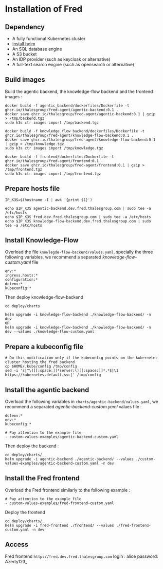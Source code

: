 # Installation of Fred

## Dependency

- A fully functional Kubernetes cluster
- [Install helm](https://helm.sh/docs/intro/install/)
- An SQL database engine
- A S3 bucket
- An IDP provider (such as keycloak or alternative)
- A full-text search engine (such as opensearch or alternative)

## Build images

Build the agentic backend, the knowledge-flow backend and the frontend images :

```
docker build -f agentic_backend/dockerfiles/Dockerfile -t ghcr.io/thalesgroup/fred-agent/agentic-backend:0.1 .
docker save ghcr.io/thalesgroup/fred-agent/agentic-backend:0.1 | gzip > /tmp/backend.tgz
sudo k3s ctr images import /tmp/backend.tgz

docker build -f knowledge_flow_backend/dockerfiles/Dockerfile -t ghcr.io/thalesgroup/fred-agent/knowledge-flow-backend:0.1 .
docker save ghcr.io/thalesgroup/fred-agent/knowledge-flow-backend:0.1 | gzip > /tmp/knowledge.tgz
sudo k3s ctr images import /tmp/knowledge.tgz

docker build -f frontend/dockerfiles/Dockerfile -t ghcr.io/thalesgroup/fred-agent/frontend:0.1 .
docker save ghcr.io/thalesgroup/fred-agent/frontend:0.1 | gzip > /tmp/frontend.tgz
sudo k3s ctr images import /tmp/frontend.tgz

```

## Prepare hosts file

```
IP_K3S=$(hostname -I | awk '{print $1}')

echo $IP_K3S agentic-backend.dev.fred.thalesgroup.com | sudo tee -a /etc/hosts
echo $IP_K3S fred.dev.fred.thalesgroup.com | sudo tee -a /etc/hosts
echo $IP_K3S knowledge-flow-backend.dev.fred.thalesgroup.com | sudo tee -a /etc/hosts
```

## Install Knowledge-Flow

Overload the file `knowlegde-flow-backend/values.yaml`, specially the three following variables, we recommend a separated *knowledge-flow-custom.yaml* file

```
env:*
ingress.hosts:*
configuration:*
dotenv:*
kubeconfig:*
```

Then deploy knowledge-flow-backend

```
cd deploy/charts

helm upgrade -i knowledge-flow-backend ./knowledge-flow-backend/ -n dev
OR
helm upgrade -i knowledge-flow-backend ./knowledge-flow-backend/ -n dev --values ./knowledge-flow-custom.yaml
```

## Prepare a kubeconfig file

```
# Do this modification only if the kubeconfig points on the kubernetes cluster hosting the fred backend
cp $HOME/.kube/config /tmp/config
sed -i 's|^\([[:space:]]*server:\)[[:space:]]*.*$|\1 https://kubernetes.default.svc|' /tmp/config
```

## Install the agentic backend

Overload the following variables in `charts/agentic-backend/values.yaml`, we recommend a separated *agentic-backend-custom.yaml* values file :
```
dotenv:*
env:*
kubeconfig:*
```

```
# Pay attention to the example file
- custom-values-examples/agentic-backend-custom.yaml
```

Then deploy the backend :

```
cd deploy/charts/
helm upgrade -i agentic-backend ./agentic-backend/ --values ./custom-values-examples/agentic-backend-custom.yaml -n dev
```

## Install the Fred frontend

Overload the Fred frontend similarly to the following example :

```
# Pay attention to the example file
- custom-values-examples/fred-frontend-custom.yaml
```

Deploy the frontend

```
cd deploy/charts/
helm upgrade -i fred-frontend ./frontend/ --values ./fred-frontend-custom.yaml -n dev
```

## Access

Fred frontend
`http://fred.dev.fred.thalesgroup.com`
login : alice
password: Azerty123_
